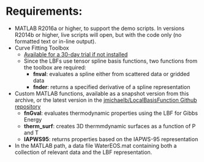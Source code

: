 # Requirements:
* MATLAB R2016a or higher, to support the demo scripts.  In versions R2014b or higher, live scripts will open, but with the code only (no formatted text or in-line output).
* Curve Fitting Toolbox
  * [Available for a 30-day trial if not installed](https://www.mathworks.com/campaigns/products/trials.html?prodcode=CF)
  * Since the LBFs use tensor spline basis functions, two functions from the toolbox are required:
    * **fnval**: evaluates a spline either from scattered data or gridded data
    * **fnder**: returns a specified derivative of a spline representation
* Custom MATLAB functions, available as a snapshot version from this archive, or the latest version in the [jmichaelb/LocalBasisFunction Github repository](https://github.com/jmichaelb/LocalBasisFunction/tree/master/Matlab)
  * **fnGval**: evaluates thermodynamic properties using the LBF for Gibbs Energy
  * **therm_surf**: creates 3D thermmdynamic surfaces as a function of P and T
  * **IAPWS95**: returns properties based on the IAPWS-95 representation
* In the MATLAB path, a data file WaterEOS.mat containing both a collection of relevant data and the LBF representation.


